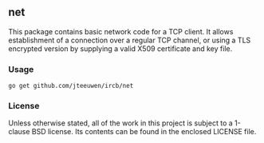 ## net

This package contains basic network code for a TCP client.
It allows establishment of a connection over a regular TCP channel,
or using a TLS encrypted version by supplying a valid X509 certificate
and key file.


### Usage

    go get github.com/jteeuwen/ircb/net


### License

Unless otherwise stated, all of the work in this project is subject to a
1-clause BSD license. Its contents can be found in the enclosed LICENSE file.

